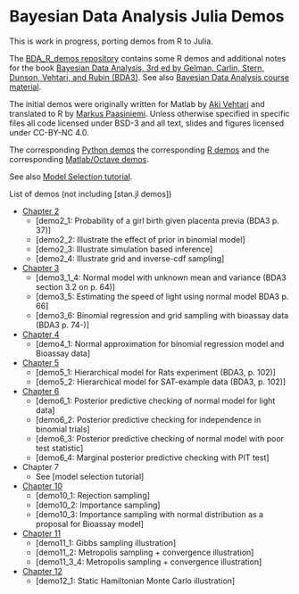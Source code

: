 # Bayesian Data Analysis Julia Demos

This is work in progress, porting demos from R to Julia. 

The [BDA_R_demos repository](https://github.com/avehtari/BDA_R_demos) contains some R demos and additional notes for the book [Bayesian Data
Analysis, 3rd ed by Gelman, Carlin, Stern, Dunson, Vehtari, and Rubin (BDA3)](http://www.stat.columbia.edu/~gelman/book/). See also [Bayesian Data Analysis course material](https://github.com/avehtari/BDA_course_Aalto).

The initial demos were originally written for Matlab by [Aki
Vehtari](http://users.aalto.fi/~ave/) and translated to R by [Markus
Paasiniemi](https://github.com/paasim). 
Unless otherwise specified in specific files all code licensed
under BSD-3 and all text, slides and figures licensed under CC-BY-NC 4.0.

The corresponding [Python demos](https://github.com/avehtari/BDA_py_demos)
the corresponding [R demos](https://github.com/avehtari/BDA_R_demos)
and the corresponding [Matlab/Octave demos](https://github.com/avehtari/BDA_m_demos).

See also [Model Selection tutorial](https://avehtari.github.io/modelselection/).

List of demos (not including [stan.jl demos])
- [Chapter 2](demos_ch2)
  - [demo2_1: Probability of a girl birth given placenta previa (BDA3 p. 37)]
  - [demo2_2: Illustrate the effect of prior in binomial model]
  - [demo2_3: Illustrate simulation based inference]
  - [demo2_4: Illustrate grid and inverse-cdf sampling]
- [Chapter 3](demos_ch3)
  - [demo3_1_4: Normal model with unknown mean and variance (BDA3 section 3.2 on p. 64)]
  - [demo3_5: Estimating the speed of light using normal model BDA3 p. 66]
  - [demo3_6: Binomial regression and grid sampling with bioassay data (BDA3 p. 74-)]
- [Chapter 4](demos_ch4)
  - [demo4_1: Normal approximation for binomial regression model and Bioassay data]
- [Chapter 5](demos_ch5)
  - [demo5_1: Hierarchical model for Rats experiment (BDA3, p. 102)]
  - [demo5_2: Hierarchical model for SAT-example data (BDA3, p. 102)]
- [Chapter 6](demos_ch6)
  - [demo6_1: Posterior predictive checking of normal model for light data]
  - [demo6_2: Posterior predictive checking for independence in binomial trials]
  - [demo6_3: Posterior predictive checking of normal model with poor test statistic]
  - [demo6_4: Marginal posterior predictive checking with PIT test]
- Chapter 7
  - See [model selection tutorial]
- [Chapter 10](demos_ch10)
  - [demo10_1: Rejection sampling]
  - [demo10_2: Importance sampling]
  - [demo10_3: Importance sampling with normal distribution as a proposal for Bioassay model]
- [Chapter 11](demos_ch11)
  - [demo11_1: Gibbs sampling illustration]
  - [demo11_2: Metropolis sampling + convergence illustration]
  - [demo11_3_4: Metropolis sampling + convergence illustration]
- [Chapter 12](demos_ch12)
  - [demo12_1: Static Hamiltonian Monte Carlo illustration]
